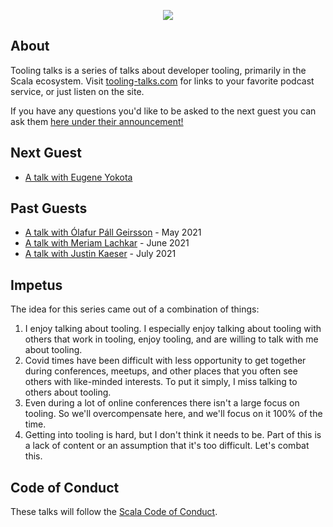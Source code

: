 <p align="center">
  <img src="https://i.imgur.com/SZu4xQ7.jpg"/>
</p>

## About

Tooling talks is a series of talks about developer tooling, primarily in the
Scala ecosystem. Visit [tooling-talks.com](https://www.tooling-talks.com) for
links to your favorite podcast service, or just listen on the site.

If you have any questions you'd like to be asked to the next guest you can ask
them [here under their
announcement!](https://github.com/ckipp01/tooling-talks/discussions)

## Next Guest

- [A talk with Eugene Yokota](https://github.com/ckipp01/tooling-talks/discussions/4)

## Past Guests

- [A talk with Ólafur Páll Geirsson](https://www.tooling-talks.com) - May
    2021
- [A talk with Meriam Lachkar](https://www.tooling-talks.com) - June 2021
- [A talk with Justin Kaeser](https://www.tooling-talks.com) - July 2021

## Impetus

The idea for this series came out of a combination of things:

1. I enjoy talking about tooling. I especially enjoy talking about tooling with
   others that work in tooling, enjoy tooling, and are willing to talk with me
   about tooling.
2. Covid times have been difficult with less opportunity to get together during
   conferences, meetups, and other places that you often see others with
   like-minded interests. To put it simply, I miss talking to others about
   tooling.
3. Even during a lot of online conferences there isn't a large focus on tooling.
   So we'll overcompensate here, and we'll focus on it 100% of the time.
4. Getting into tooling is hard, but I don't think it needs to be. Part of this
   is a lack of content or an assumption that it's too difficult. Let's combat
   this.

## Code of Conduct

These talks will follow the [Scala Code of Conduct](https://www.scala-lang.org/conduct/).
